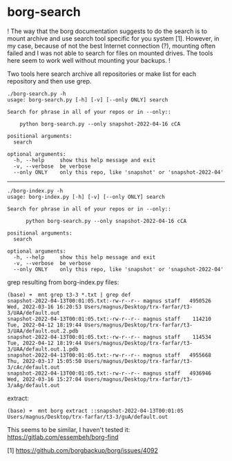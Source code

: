 # borg-search

! The way that the borg documentation suggests to do the search is to mount archive and use search tool specific for you system [1]. However, in my case, because of not the best Internet connection (?), mounting often failed and I was not able to search for files on mounted drives. The tools here seem to work well without mounting your backups. !

Two tools here search archive all repositories or make list for each repository and then use grep.

	./borg-search.py -h
	usage: borg-search.py [-h] [-v] [--only ONLY] search

	Search for phrase in all of your repos or in --only::

		python borg-search.py --only snapshot-2022-04-16 cCA

	positional arguments:
	  search

	optional arguments:
	  -h, --help     show this help message and exit
	  -v, --verbose  be verbose
	  --only ONLY    only this repo, like 'snapshot' or 'snapshot-2022-04'

-------------------------------------------------------------------------------
  
	./borg-index.py -h
	usage: borg-index.py [-h] [-v] [--only ONLY] search

	Search for phrase in all of your repos or in --only::

		  python borg-search.py --only snapshot-2022-04-16 cCA

	positional arguments:
	  search

	optional arguments:
	  -h, --help     show this help message and exit
	  -v, --verbose  be verbose
	  --only ONLY    only this repo, like 'snapshot' or 'snapshot-2022-04'

grep resulting from borg-index.py files:

	(base) ➜  mnt grep t3-3 *.txt | grep def
	snapshot-2022-04-13T00:01:05.txt:-rw-r--r-- magnus staff   4950526 Wed, 2022-03-16 16:20:53 Users/magnus/Desktop/trx-farfar/t3-3/UAA/default.out
	snapshot-2022-04-13T00:01:05.txt:-rw-r--r-- magnus staff    114210 Tue, 2022-04-12 18:19:44 Users/magnus/Desktop/trx-farfar/t3-3/UAA/default.out.2.pdb
	snapshot-2022-04-13T00:01:05.txt:-rw-r--r-- magnus staff    114534 Tue, 2022-04-12 18:19:44 Users/magnus/Desktop/trx-farfar/t3-3/UAA/default.out.1.pdb
	snapshot-2022-04-13T00:01:05.txt:-rw-r--r-- magnus staff   4955668 Thu, 2022-03-17 15:05:50 Users/magnus/Desktop/trx-farfar/t3-3/cAc/default.out
	snapshot-2022-04-13T00:01:05.txt:-rw-r--r-- magnus staff   4936946 Wed, 2022-03-16 15:27:04 Users/magnus/Desktop/trx-farfar/t3-3/aAg/default.out
	
extract:

	(base) ➜  mnt borg extract ::snapshot-2022-04-13T00:01:05 Users/magnus/Desktop/trx-farfar/t3-3/guA/default.out

This seems to be similar, I haven't tested it: https://gitlab.com/essembeh/borg-find

[1] https://github.com/borgbackup/borg/issues/4092
